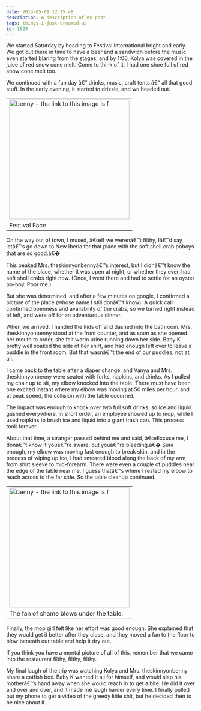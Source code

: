 ```yaml
---
date: 2013-05-01 12:15:48
description: A description of my post.
tags: things-i-just-dreamed-up
id: 1629
---
```

We started Saturday by heading to Festival International bright and early.  We got out there in time to have a beer and a sandwich before the music even started blaring from the stages, and by 1:00, Kolya was covered in the juice of red snow cone melt.  Come to think of it, I had one shoe full of red snow cone melt too.

We continued with a fun day â€“ drinks, music, craft tents â€“ all that good stuff.  In the early evening, it started to drizzle, and we headed out.
<!--more-->
<table class="alignright" width="340px"><tr><td><img src="/img/festival_face.jpg" alt="benny - the link to this image is f" width="320px" /></td></tr><tr><td class="caption">Festival Face</td></tr></table>

On the way out of town, I mused, â€œIf we werenâ€™t filthy, Iâ€™d say letâ€™s go down to New Iberia for that place with the soft shell crab poboys that are so good.â€�  

This peaked Mrs. theskinnyonbennyâ€™s interest, but I didnâ€™t know the name of the place, whether it was open at night, or whether they even had soft shell crabs right now.  (Once, I went there and had to settle for an oyster po-boy.  Poor me.)

But she was determined, and after a few minutes on google, I confirmed a picture of the place (whose name I still donâ€™t know).  A quick call confirmed openness and availability of the crabs, so we turned right instead of left, and were off for an adventurous dinner.

When we arrived, I handed the kids off and dashed into the bathroom.  Mrs. theskinnyonbenny stood at the front counter, and as soon as she opened her mouth to order, she felt warm urine running down her side.  Baby K pretty well soaked the side of her shirt, and had enough left over to leave a puddle in the front room.  But that wasnâ€™t the end of our puddles; not at all.

I came back to the table after a diaper change, and Vanya and Mrs. theskinnyonbenny were seated with forks, napkins, and drinks.  As I pulled my chair up to sit, my elbow knocked into the table.  There must have been one excited instant where my elbow was moving at 50 miles per hour, and at peak speed, the collision with the table occurred.  

The impact was enough to knock over two full soft drinks, so ice and liquid gushed everywhere.  In short order, an employee showed up to mop, while I used napkins to brush ice and liquid into a giant trash can.  This process took forever.

About that time, a stranger passed behind me and said, â€œExcuse me, I donâ€™t know if youâ€™re aware, but youâ€™re bleeding.â€�  Sure enough, my elbow was moving fast enough to break skin, and in the process of wiping up ice, I had smeared blood along the back of my arm from shirt sleeve to mid-forearm.  There were even a couple of puddles near the edge of the table near me.  I guess thatâ€™s where I rested my elbow to reach across to the far side.  So the table cleanup continued.

<table class="alignright" width="340px"><tr><td><img src="/img/fanofshame.jpg" alt="benny - the link to this image is f" width="320px" /></td></tr><tr><td class="caption">The fan of shame blows under the table.</td></tr></table>

Finally, the mop girl felt like her effort was good enough.  She explained that they would get it better after they close, and they moved a fan to the floor to blow beneath our table and help it dry out.

If you think you have a mental picture of all of this, remember that we came into the restaurant filthy, filthy, filthy.

My final laugh of the trip was watching Kolya and Mrs. theskinnyonbenny share a catfish box.  Baby K wanted it all for himself, and would slap his motherâ€™s hand away when she would reach in to get a bite.  He did it over and over and over, and it made me laugh harder every time.  I finally pulled out my phone to get a video of the greedy little shit, but he decided then to be nice about it. 
